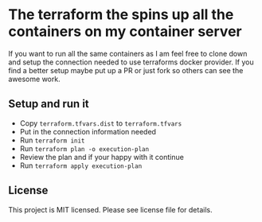 # The terraform the spins up all the containers on my container server

If you want to run all the same containers as I am feel free to clone down and setup the connection needed to use terraforms docker provider. If you find a better setup maybe put up a PR or just fork so others can see the awesome work.

## Setup and run it

- Copy `terraform.tfvars.dist` to `terraform.tfvars`
- Put in the connection information needed
- Run `terraform init`
- Run `terraform plan -o execution-plan`
- Review the plan and if your happy with it continue
- Run `terraform apply execution-plan`

## License

This project is MIT licensed. Please see license file for details.